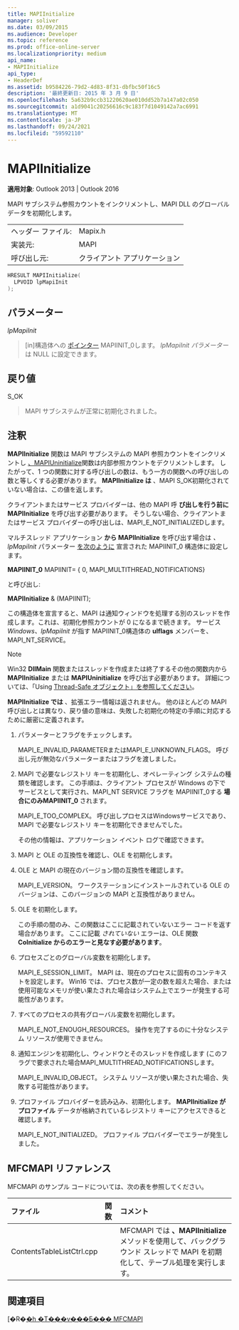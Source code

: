 ```yaml
---
title: MAPIInitialize
manager: soliver
ms.date: 03/09/2015
ms.audience: Developer
ms.topic: reference
ms.prod: office-online-server
ms.localizationpriority: medium
api_name:
- MAPIInitialize
api_type:
- HeaderDef
ms.assetid: b9584226-79d2-4d83-8f31-dbfbc50f16c5
description: '最終更新日: 2015 年 3 月 9 日'
ms.openlocfilehash: 5a632b9ccb31220620ae010dd52b7a147a02c050
ms.sourcegitcommit: a1d9041c20256616c9c183f7d1049142a7ac6991
ms.translationtype: MT
ms.contentlocale: ja-JP
ms.lasthandoff: 09/24/2021
ms.locfileid: "59592110"
---
```

# <a name="mapiinitialize"></a>MAPIInitialize

  
  
**適用対象**: Outlook 2013 | Outlook 2016 
  
MAPI サブシステム参照カウントをインクリメントし、MAPI DLL のグローバル データを初期化します。 
  
|||
|:-----|:-----|
|ヘッダー ファイル:  <br/> |Mapix.h  <br/> |
|実装元:  <br/> |MAPI  <br/> |
|呼び出し元:  <br/> |クライアント アプリケーション  <br/> |
   
```cpp
HRESULT MAPIInitialize(
  LPVOID lpMapiInit
);
```

## <a name="parameters"></a>パラメーター

 _lpMapiInit_
  
> [in]構造体への [ポインター](mapiinit_0.md) MAPIINIT_0します。 _lpMapiInit パラメーター_ は NULL に設定できます。 
    
## <a name="return-value"></a>戻り値

S_OK 
  
> MAPI サブシステムが正常に初期化されました。
    
## <a name="remarks"></a>注釈

**MAPIInitialize** 関数は MAPI サブシステムの MAPI 参照カウントをインクリメントし [、MAPIUninitialize](mapiuninitialize.md)関数は内部参照カウントをデクリメントします。 したがって、1 つの関数に対する呼び出しの数は、もう一方の関数への呼び出しの数と等しくする必要があります。 **MAPIInitialize は** 、MAPI S_OK初期化されていない場合は、この値を返します。 
  
クライアントまたはサービス プロバイダーは、他の MAPI 呼 **び出しを行う前に MAPIInitialize** を呼び出す必要があります。 そうしない場合、クライアントまたはサービス プロバイダーの呼び出しは、MAPI_E_NOT_INITIALIZEDします。 
  
マルチスレッド アプリケーション **から MAPIInitialize** を呼び出す場合は  _、lpMapiInit_ パラメーター [を次のように](mapiinit_0.md) 宣言された MAPIINIT_0 構造体に設定します。 
  
 **MAPIINIT_0** MAPIINIT= { 0, MAPI_MULTITHREAD_NOTIFICATIONS} 
  
と呼び出し: 
  
 **MAPIInitialize** &amp; (MAPIINIT); 
  
この構造体を宣言すると、MAPI は通知ウィンドウを処理する別のスレッドを作成します。これは、初期化参照カウントが 0 になるまで続きます。 サービス _Windows、lpMapiInit_ が指す MAPIINIT_0構造体の **ulflags** メンバーを、MAPI_NT_SERVICE。 
  
> [!NOTE]
> Win32 **DllMain** 関数またはスレッドを作成または終了するその他の関数内から **MAPIInitialize** または **MAPIUninitialize** を呼び出す必要があります。 詳細については、「Using [Thread-Safe オブジェクト」を参照してください](using-thread-safe-objects.md)。 
  
 **MAPIInitialize では** 、拡張エラー情報は返されません。 他のほとんどの MAPI 呼び出しとは異なり、戻り値の意味は、失敗した初期化の特定の手順に対応するために厳密に定義されます。 
  
1. パラメーターとフラグをチェックします。
    
    MAPI_E_INVALID_PARAMETERまたはMAPI_E_UNKNOWN_FLAGS。 呼び出し元が無効なパラメーターまたはフラグを渡しました。
    
2. MAPI で必要なレジストリ キーを初期化し、オペレーティング システムの種類を確認します。 この手順は、クライアント プロセスが Windows の下でサービスとして実行され、MAPI_NT SERVICE フラグを MAPIINIT_0する **場合にのみMAPIINIT_0** されます。 
    
    MAPI_E_TOO_COMPLEX。 呼び出しプロセスはWindowsサービスであり、MAPI で必要なレジストリ キーを初期化できませんでした。 
    
    その他の情報は、アプリケーション イベント ログで確認できます。
    
3. MAPI と OLE の互換性を確認し、OLE を初期化します。
    
1. OLE と MAPI の現在のバージョン間の互換性を確認します。 
    
    MAPI_E_VERSION。 ワークステーションにインストールされている OLE のバージョンは、このバージョンの MAPI と互換性がありません。
    
2. OLE を初期化します。 
    
    この手順の間のみ、この関数はここに記載されていないエラー コードを返す場合があります。 ここに記載  _されていない_ エラーは、OLE 関数 **CoInitialize からのエラーと見なす必要があります**。
    
4. プロセスごとのグローバル変数を初期化します。
    
    MAPI_E_SESSION_LIMIT。 MAPI は、現在のプロセスに固有のコンテキストを設定します。 Win16 では、プロセス数が一定の数を超えた場合、または使用可能なメモリが使い果たされた場合はシステム上でエラーが発生する可能性があります。
    
5. すべてのプロセスの共有グローバル変数を初期化します。
    
    MAPI_E_NOT_ENOUGH_RESOURCES。 操作を完了するのに十分なシステム リソースが使用できません。
    
6. 通知エンジンを初期化し、ウィンドウとそのスレッドを作成します (このフラグで要求された場合MAPI_MULTITHREAD_NOTIFICATIONSします。 
    
    MAPI_E_INVALID_OBJECT。 システム リソースが使い果たされた場合、失敗する可能性があります。 
    
7. プロファイル プロバイダーを読み込み、初期化します。 **MAPIInitialize がプロファイル** データが格納されているレジストリ キーにアクセスできると確認します。 
    
    MAPI_E_NOT_INITIALIZED。 プロファイル プロバイダーでエラーが発生しました。 
    
## <a name="mfcmapi-reference"></a>MFCMAPI リファレンス

MFCMAPI のサンプル コードについては、次の表を参照してください。
  
|**ファイル**|**関数**|**コメント**|
|:-----|:-----|:-----|
|ContentsTableListCtrl.cpp  <br/> ||MFCMAPI では **、MAPIInitialize** メソッドを使用して、バックグラウンド スレッドで MAPI を初期化して、テーブル処理を実行します。  <br/> |
   
## <a name="see-also"></a>関連項目



[�R�[�h �T���v���Ƃ��� MFCMAPI](mfcmapi-as-a-code-sample.md)

